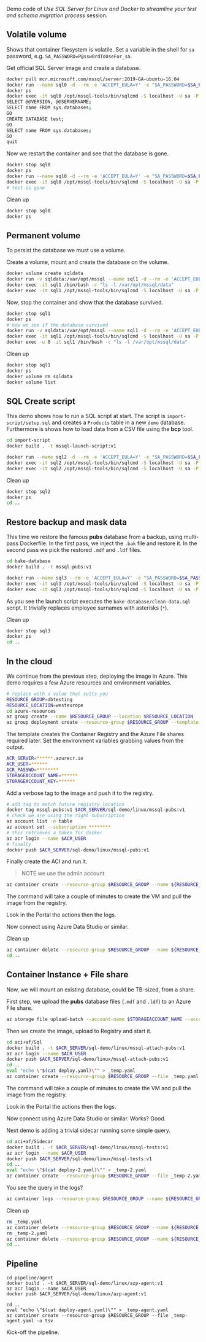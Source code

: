 Demo code of _Use SQL Server for Linux and Docker to streamline your test and schema migration process_ session.



## Volatile volume

Shows that container filesystem is volatile.
Set a variable in the shell for `sa` password, e.g. `SA_PASSWORD=P@ssw0rdToUseFor_sa`.

Get official SQL Server image and create a database.

```bash
docker pull mcr.microsoft.com/mssql/server:2019-GA-ubuntu-16.04
docker run --name sql0 -d --rm -e 'ACCEPT_EULA=Y' -e "SA_PASSWORD=$SA_PASSWORD" -p 1433:1433 mcr.microsoft.com/mssql/server:2019-GA-ubuntu-16.04
docker ps
docker exec -it sql0 /opt/mssql-tools/bin/sqlcmd -S localhost -U sa -P $SA_PASSWORD
SELECT @@VERSION, @@SERVERNAME;
SELECT name FROM sys.databases;
GO
CREATE DATABASE test;
GO
SELECT name FROM sys.databases;
GO
quit
```

Now we restart the container and see that the database is gone.

```bash
docker stop sql0
docker ps
docker run --name sql0 -d --rm -e 'ACCEPT_EULA=Y' -e "SA_PASSWORD=$SA_PASSWORD" -p 1433:1433 mcr.microsoft.com/mssql/server:2019-GA-ubuntu-16.04
docker exec -it sql0 /opt/mssql-tools/bin/sqlcmd -S localhost -U sa -P $SA_PASSWORD -Q "SELECT name FROM sys.databases;"
# test is gone
```

Clean up

```bash
docker stop sql0
docker ps
```



## Permanent volume

To persist the database we must use a volume.

Create a volume, mount and create the database on the volume.

```bash
docker volume create sqldata
docker run -v sqldata:/var/opt/mssql --name sql1 -d --rm -e 'ACCEPT_EULA=Y' -e "SA_PASSWORD=$SA_PASSWORD" -p 1433:1433 mcr.microsoft.com/mssql/server:2019-GA-ubuntu-16.04
docker exec -it sql1 /bin/bash -c "ls -l /var/opt/mssql/data"
docker exec -it sql1 /opt/mssql-tools/bin/sqlcmd -S localhost -U sa -P $SA_PASSWORD -Q "CREATE DATABASE test;"
```

Now, stop the container and show that the database survived.

```bash
docker stop sql1
docker ps
# now we see if the database survived
docker run -v sqldata:/var/opt/mssql --name sql1 -d --rm -e 'ACCEPT_EULA=Y' -e "SA_PASSWORD=$SA_PASSWORD" -p 1433:1433 mcr.microsoft.com/mssql/server:2019-GA-ubuntu-16.04
docker exec -it sql1 /opt/mssql-tools/bin/sqlcmd -S localhost -U sa -P $SA_PASSWORD -Q "SELECT name FROM sys.databases;"
docker exec -u 0 -it sql1 /bin/bash -c "ls -l /var/opt/mssql/data"
```

Clean up

```bash
docker stop sql1
docker ps
docker volume rm sqldata
docker volume list
```



## SQL Create script

This demo shows how to run a SQL script at start.
The script is `import-script/setup.sql` and creates a `Products` table in a new `demo` database.
Furthermore is shows how to load data from a CSV file using the **bcp** tool.

```bash
cd import-script
docker build . -t mssql-launch-script:v1

docker run --name sql2 -d --rm -e 'ACCEPT_EULA=Y' -e "SA_PASSWORD=$SA_PASSWORD" -p 1433:1433 mssql-launch-script:v1
docker exec -it sql2 /opt/mssql-tools/bin/sqlcmd -S localhost -U sa -P $SA_PASSWORD -Q "SELECT name FROM sys.databases;"
docker exec -it sql2 /opt/mssql-tools/bin/sqlcmd -S localhost -U sa -P $SA_PASSWORD -d demo -Q "SELECT * FROM Products;"
```

Clean up

```bash
docker stop sql2
docker ps
cd ..
```



## Restore backup and mask data

This time we restore the famous **pubs** database from a backup, using multi-pass Dockerfile.
In the first pass, we inject the `.bak` file and restore it.
In the second pass we pick the restored `.mdf` and `.ldf` files.

```bash
cd bake-database
docker build . -t mssql-pubs:v1
```

```bash
docker run --name sql3 --rm -e 'ACCEPT_EULA=Y' -e "SA_PASSWORD=$SA_PASSWORD" -p 1433:1433 mssql-pubs:v1
docker exec -it sql3 /opt/mssql-tools/bin/sqlcmd -S localhost -U sa -P $SA_PASSWORD -Q "SELECT name FROM sys.databases;"
docker exec -it sql3 /opt/mssql-tools/bin/sqlcmd -S localhost -U sa -P $SA_PASSWORD -d pubs -Q "SELECT * FROM employee;"
```

As you see the launch script executes the `bake-database/clean-data.sql` script. It trivially replaces employee surnames with asterisks (`*`).

Clean up

```bash
docker stop sql3
docker ps
cd ..
```



## In the cloud

We continue from the previous step, deploying the image in Azure.
This demo requires a few Azure resources and environment variables.

```bash
# replace with a value that suits you
RESOURCE_GROUP=dbtesting
RESOURCE_LOCATION=westeurope
cd azure-resources
az group create --name $RESOURCE_GROUP --location $RESOURCE_LOCATION
az group deployment create --resource-group $RESOURCE_GROUP --template-file template.json -o json --query "properties.outputs"
```

The template creates the Container Registry and the Azure File shares required later.
Set the environment variables grabbing values from the output.

```bash
ACR_SERVER=******.azurecr.io
ACR_USER=******
ACR_PASSWD=********
STORAGEACCOUNT_NAME=******
STORAGEACCOUNT_KEY=******
```

Add a verbose tag to the image and push it to the registry.

```bash
# add tag to match future registry location
docker tag mssql-pubs:v1 $ACR_SERVER/sql-demo/linux/mssql-pubs:v1
# check we are using the right subscription
az account list -o table
az account set --subscription ********
# this retrieves a token for docker
az acr login --name $ACR_USER
# finally
docker push $ACR_SERVER/sql-demo/linux/mssql-pubs:v1
```

Finally create the ACI and run it.
> NOTE we use the admin account

```bash
az container create --resource-group $RESOURCE_GROUP --name ${RESOURCE_GROUP}-pubs --location $RESOURCE_LOCATION --cpu 2 --memory 2 --image $ACR_SERVER/sql-demo/linux/mssql-pubs:v1 --registry-login-server $ACR_SERVER --registry-username $ACR_USER --registry-password $ACR_PASSWD --dns-name-label ${RESOURCE_GROUP}-pubs --ports 1433 --protocol TCP --environment-variables ACCEPT_EULA=Y SA_PASSWORD=$SA_PASSWORD ATTACH_WAIT=30s
```

The command will take a couple of minutes to create the VM and pull the image from the registry.

Look in the Portal the actions then the logs.

Now connect using Azure Data Studio or similar.

Clean up

```bash
az container delete --resource-group $RESOURCE_GROUP --name ${RESOURCE_GROUP}-pubs --yes
cd ..
```



## Container Instance + File share

Now, we will mount an existing database, could be TB-sized, from a share.

First step, we upload the **pubs** database files (`.mdf` and `.ldf`) to an Azure File share.

```bash
az storage file upload-batch --account-name $STORAGEACCOUNT_NAME --account-key $STORAGEACCOUNT_KEY --destination database --source azure-resources/data/
```

Then we create the image, upload to Registry and start it.

```bash
cd aci+af/Sql
docker build . -t $ACR_SERVER/sql-demo/linux/mssql-attach-pubs:v1
az acr login --name $ACR_USER
docker push $ACR_SERVER/sql-demo/linux/mssql-attach-pubs:v1
cd ..
eval "echo \"$(cat deploy.yaml)\"" > _temp.yaml
az container create --resource-group $RESOURCE_GROUP --file _temp.yaml -o tsv
```

The command will take a couple of minutes to create the VM and pull the image from the registry.

Look in the Portal the actions then the logs.

Now connect using Azure Data Studio or similar.
Works? Good.

Next demo is adding a trivial sidecar running some simple query.

```bash
cd aci+af/Sidecar
docker build . -t $ACR_SERVER/sql-demo/linux/mssql-tests:v1
az acr login --name $ACR_USER
docker push $ACR_SERVER/sql-demo/linux/mssql-tests:v1
cd ..
eval "echo \"$(cat deploy-2.yaml)\"" > _temp-2.yaml
az container create --resource-group $RESOURCE_GROUP --file _temp-2.yaml -o tsv
```

You see the query in the logs?
```bash
az container logs --resource-group $RESOURCE_GROUP --name ${RESOURCE_GROUP}-tests --container-name mssql-tests
```

Clean up

```bash
rm _temp.yaml
az container delete --resource-group $RESOURCE_GROUP --name ${RESOURCE_GROUP}-attach-pubs --yes
rm _temp-2.yaml
az container delete --resource-group $RESOURCE_GROUP --name ${RESOURCE_GROUP}-tests --yes
cd ..
```



## Pipeline

```
cd pipeline/agent
docker build . -t $ACR_SERVER/sql-demo/linux/azp-agent:v1
az acr login --name $ACR_USER
docker push $ACR_SERVER/sql-demo/linux/azp-agent:v1
```

```
cd ..
eval "echo \"$(cat deploy-agent.yaml)\"" > _temp-agent.yaml
az container create --resource-group $RESOURCE_GROUP --file _temp-agent.yaml -o tsv
```

Kick-off the pipeline.
